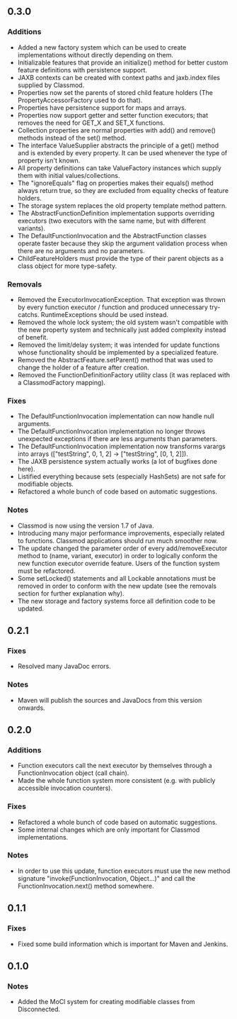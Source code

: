 0.3.0
-----

### Additions
* Added a new factory system which can be used to create implementations without directly depending on them.
* Initializable features that provide an initialize() method for better custom feature definitions with persistence support.
* JAXB contexts can be created with context paths and jaxb.index files supplied by Classmod.
* Properties now set the parents of stored child feature holders (The PropertyAccessorFactory used to do that).
* Properties have persistence support for maps and arrays.
* Properties now support getter and setter function executors; that removes the need for GET_X and SET_X functions.
* Collection properties are normal properties with add() and remove() methods instead of the set() method.
* The interface ValueSupplier abstracts the principle of a get() method and is extended by every property. It can be used whenever the type of property isn't known.
* All property definitions can take ValueFactory instances which supply them with initial values/collections.
* The "ignoreEquals" flag on properties makes their equals() method always return true, so they are excluded from equality checks of feature holders.
* The storage system replaces the old property template method pattern.
* The AbstractFunctionDefinition implementation supports overriding executors (two executors with the same name, but with different variants).
* The DefaultFunctionInvocation and the AbstractFunction classes operate faster because they skip the argument validation process when there are no arguments and no parameters.
* ChildFeatureHolders must provide the type of their parent objects as a class object for more type-safety.

### Removals
* Removed the ExecutorInvocationException. That exception was thrown by every function executor / function and produced unnecessary try-catchs. RuntimeExceptions should be used instead.
* Removed the whole lock system; the old system wasn't compatible with the new property system and technically just added complexity instead of benefit.
* Removed the limit/delay system; it was intended for update functions whose functionality should be implemented by a specialized feature.
* Removed the AbstractFeature.setParent() method that was used to change the holder of a feature after creation.
* Removed the FunctionDefinitionFactory utility class (it was replaced with a ClassmodFactory mapping).

### Fixes
* The DefaultFunctionInvocation implementation can now handle null arguments.
* The DefaultFunctionInvocation implementation no longer throws unexpected exceptions if there are less arguments than parameters.
* The DefaultFunctionInvocation implementation now transforms varargs into arrays (["testString", 0, 1, 2] -> ["testString", [0, 1, 2]]).
* The JAXB persistence system actually works (a lot of bugfixes done here).
* Listified everything because sets (especially HashSets) are not safe for modifiable objects.
* Refactored a whole bunch of code based on automatic suggestions.

### Notes
* Classmod is now using the version 1.7 of Java.
* Introducing many major performance improvements, especially related to functions. Classmod applications should run much smoother now.
* The update changed the parameter order of every add/removeExecutor method to (name, variant, executor) in order to logically conform the new function executor override feature. Users of the function system must be refactored.
* Some setLocked() statements and all Lockable annotations must be removed in order to conform with the new update (see the removals section for further explanation why).
* The new storage and factory systems force all definition code to be updated.

0.2.1
-----

### Fixes
* Resolved many JavaDoc errors.

### Notes
* Maven will publish the sources and JavaDocs from this version onwards.

0.2.0
-----

### Additions
* Function executors call the next executor by themselves through a FunctionInvocation object (call chain).
* Made the whole function system more consistent (e.g. with publicly accessible invocation counters).

### Fixes
* Refactored a whole bunch of code based on automatic suggestions.
* Some internal changes which are only important for Classmod implementations.

### Notes
* In order to use this update, function executors must use the new method signature "invoke(FunctionInvocation, Object...)" and call the FunctionInvocation.next() method somewhere.

0.1.1
-----

### Fixes
* Fixed some build information which is important for Maven and Jenkins.

0.1.0
-----

### Notes
* Added the MoCl system for creating modifiable classes from Disconnected.
